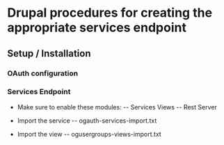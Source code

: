 # Drupal procedures for creating the appropriate services endpoint

## Setup / Installation


### OAuth configuration

### Services Endpoint
- Make sure to enable these modules:
-- Services Views
-- Rest Server

- Import the service 
-- ogauth-services-import.txt

- Import the view
-- ogusergroups-views-import.txt


